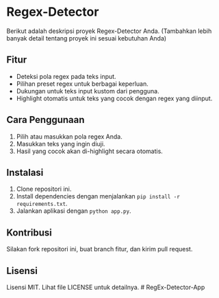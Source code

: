 # Regex-Detector
Berikut adalah deskripsi proyek Regex-Detector Anda.
(Tambahkan lebih banyak detail tentang proyek ini sesuai kebutuhan Anda)

## Fitur
- Deteksi pola regex pada teks input.
- Pilihan preset regex untuk berbagai keperluan.
- Dukungan untuk teks input kustom dari pengguna.
- Highlight otomatis untuk teks yang cocok dengan regex yang diinput.

## Cara Penggunaan
1. Pilih atau masukkan pola regex Anda.
2. Masukkan teks yang ingin diuji.
3. Hasil yang cocok akan di-highlight secara otomatis.

## Instalasi
1. Clone repositori ini.
2. Install dependencies dengan menjalankan `pip install -r requirements.txt`.
3. Jalankan aplikasi dengan `python app.py`.

## Kontribusi
Silakan fork repositori ini, buat branch fitur, dan kirim pull request.

## Lisensi
Lisensi MIT. Lihat file LICENSE untuk detailnya.
#   R e g E x - D e t e c t o r - A p p  
 